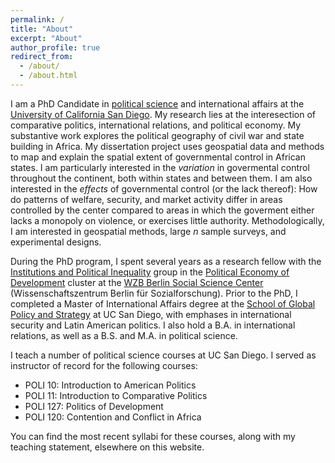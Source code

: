 ```yaml
---
permalink: /
title: "About"
excerpt: "About"
author_profile: true
redirect_from: 
  - /about/
  - /about.html
---
```


I am a PhD Candidate in [political science](https://polisci.ucsd.edu) and international affairs at the [University of California San Diego](https://www.ucsd.edu).  My research lies at the interesection of comparative politics, international relations, and political economy.  My substantive work explores the political geography of civil war and state building in Africa.  My dissertation project uses geospatial data and methods to map and explain the spatial extent of governmental control in African states.  I am particularly interested in the _variation_ in govermental control throughout the continent, both within states and between them. I am also interested in the _effects_ of governmental control (or the lack thereof): How do patterns of welfare, security, and market activity differ in areas controlled by the center compared to areas in which the goverment either lacks a monopoly on violence, or exercises little authority. Methodologically, I am interested in geospatial methods, large _n_ sample surveys, and experimental designs.

During the PhD program, I spent several years as a research fellow with the [Institutions and Political Inequality](https://www.wzb.eu/en/research/political-economy-of-development/institutions-and-political-inequality) group in the [Political Economy of Development](https://www.wzb.eu/en/research/political-economy-of-development) cluster at the [WZB Berlin Social Science Center](https://www.wzb.eu/en) (Wissenschaftszentrum Berlin für Sozialforschung).  Prior to the PhD, I completed a Master of International Affairs degree at the [School of Global Policy and Strategy](https://gps.ucsd.edu) at UC San Diego, with emphases in international security and Latin American politics.  I also hold a B.A. in international relations, as well as a B.S. and M.A. in political science.

I teach a number of political science courses at UC San Diego. I served as instructor of record for the following courses:

* POLI 10: Introduction to American Politics
* POLI 11: Introduction to Comparative Politics
* POLI 127: Politics of Development
* POLI 120: Contention and Conflict in Africa

You can find the most recent syllabi for these courses, along with my teaching statement, elsewhere on this website.


